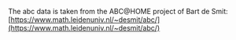 The abc data is taken from the ABC@HOME project of Bart de Smit:
[https://www.math.leidenuniv.nl/~desmit/abc/](https://www.math.leidenuniv.nl/~desmit/abc/)
